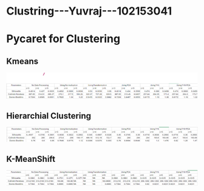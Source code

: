 # Clustring---Yuvraj---102153041

# Pycaret for Clustering
##  Kmeans
![alt text](image.png)

## Hierarchial Clustering
![alt text](image-1.png)

## K-MeanShift
![alt text](image-2.png)
